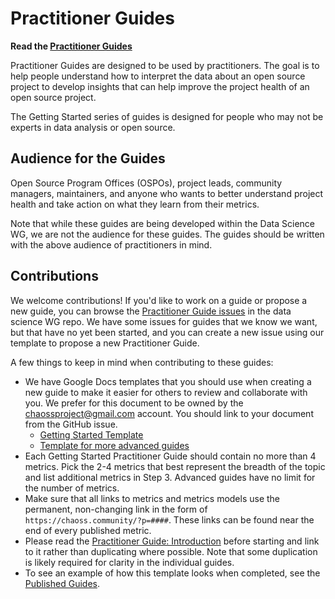 # Practitioner Guides

**Read the [Practitioner Guides](https://chaoss.community/about-chaoss-practitioner-guides/)**

Practitioner Guides are designed to be used by practitioners. The goal is to help people understand how to interpret the data about an open source project to develop insights that can help improve the project health of an open source project. 

The Getting Started series of guides is designed for people who may not be experts in data analysis or open source.

## Audience for the Guides

Open Source Program Offices (OSPOs), project leads, community managers, maintainers, and anyone who wants to better understand project health and take action on what they learn from their metrics.

Note that while these guides are being developed within the Data Science WG, we are not the audience for these guides. The guides should be written with the above audience of practitioners in mind.

## Contributions

We welcome contributions! If you'd like to work on a guide or propose a new guide, you can browse the [Practitioner Guide issues](https://github.com/chaoss/wg-data-science/issues?q=is%3Aissue+is%3Aopen+label%3A%22practitioner+guide%22) in the data science WG repo. We have some issues for guides that we know we want, but that have no yet been started, and you can create a new issue using our template to propose a new Practitioner Guide.

A few things to keep in mind when contributing to these guides:
* We have Google Docs templates that you should use when creating a new guide to make it easier for others to review and collaborate with you. We prefer for this document to be owned by the chaossproject@gmail.com account. You should link to your document from the GitHub issue.
  * [Getting Started Template](https://docs.google.com/document/d/1xe3KkkoBHcn9tyFaMTQ0TIfzZGkJPzBvrravp8Cdtl4/edit?usp=sharing)
  * [Template for more advanced guides](https://docs.google.com/document/d/1GLPUdjWA6rz1chFl0psKmtb8uniDeuGyg9UWTDgjIAI/edit?usp=sharing)
* Each Getting Started Practitioner Guide should contain no more than 4 metrics. Pick the 2-4 metrics that best represent the breadth of the topic and list additional metrics in Step 3. Advanced guides have no limit for the number of metrics.
* Make sure that all links to metrics and metrics models use the permanent, non-changing link in the form of `https://chaoss.community/?p=####`. These links can be found near the end of every published metric.
* Please read the [Practitioner Guide: Introduction](introduction.md) before starting and link to it rather than duplicating where possible. Note that some duplication is likely required for clarity in the individual guides.
* To see an example of how this template looks when completed, see the [Published Guides](https://chaoss.community/about-chaoss-practitioner-guides/).

